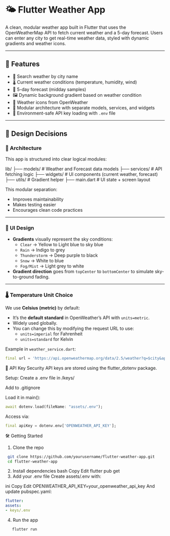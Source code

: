 # 🌤️ Flutter Weather App

A clean, modular weather app built in Flutter that uses the OpenWeatherMap API to fetch current weather and a 5-day forecast. Users can enter any city to get real-time weather data, styled with dynamic gradients and weather icons.

---

## 📲 Features

- 🔎 Search weather by city name
- 🌡️ Current weather conditions (temperature, humidity, wind)
- 📅 5-day forecast (midday samples)
- 🖼️ Dynamic background gradient based on weather condition
- 🌈 Weather icons from OpenWeather
- 🧩 Modular architecture with separate models, services, and widgets
- 🔐 Environment-safe API key loading with `.env` file

---

## 🧠 Design Decisions

### 🔧 Architecture

This app is structured into clear logical modules:

lib/
├── models/ # Weather and Forecast data models
├── services/ # API fetching logic
├── widgets/ # UI components (current weather, forecast)
├── utils/ # Gradient helper
├── main.dart # UI state + screen layout


This modular separation:
- Improves maintainability
- Makes testing easier
- Encourages clean code practices

---

### 🎨 UI Design

- **Gradients** visually represent the sky conditions:
    - `Clear` → Yellow to Light blue to sky blue
    - `Rain` → Indigo to grey
    - `Thunderstorm` → Deep purple to black
    - `Snow` → White to blue
    - `Fog/Mist` → Light grey to white
- **Gradient direction** goes from `topCenter` to `bottomCenter` to simulate sky-to-ground fading.

---

### 🌡️ Temperature Unit Choice

We use **Celsius (metric)** by default:
- It’s the **default standard** in OpenWeather’s API with `units=metric`.
- Widely used globally.
- You can change this by modifying the request URL to use:
    - `units=imperial` for Fahrenheit
    - `units=standard` for Kelvin

Example in `weather_service.dart`:
```dart
final url = 'https://api.openweathermap.org/data/2.5/weather?q=$city&appid=$apiKey&units=metric';
```
🔐 API Key Security
API keys are stored using the flutter_dotenv package.

Setup:
Create a .env file in /keys/

Add to .gitignore

Load it in main():

```dart
await dotenv.load(fileName: "assets/.env");
```

Access via:
```dart
final apiKey = dotenv.env['OPENWEATHER_API_KEY'];
```
🛠️ Getting Started
1. Clone the repo
  ``` bash
   git clone https://github.com/yourusername/flutter-weather-app.git
   cd flutter-weather-app
   ```
2. Install dependencies
   bash
   Copy
   Edit
   flutter pub get
3. Add your .env file
   Create assets/.env with:

ini
Copy
Edit
OPENWEATHER_API_KEY=your_openweather_api_key
And update pubspec.yaml:
```yaml
flutter:
assets:
- keys/.env
```

4. Run the app
```bash
   flutter run
   ```